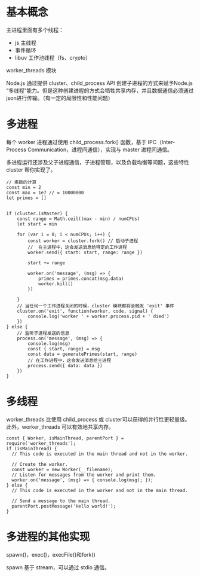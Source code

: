 # 基本概念

主进程里面有多个线程：

- js 主线程
- 事件循环
- libuv 工作池线程（fs、crypto）

worker_threads 模块

Node.js 通过提供 cluster、child_process API 创建子进程的方式来赋予Node.js “多线程”能力。但是这种创建进程的方式会牺牲共享内存，并且数据通信必须通过json进行传输。（有一定的局限性和性能问题）

# 多进程

每个 worker 进程通过使用 child_process.fork() 函数，基于 IPC（Inter-Process Communication，进程间通信），实现与 master 进程间通信。

多进程运行还涉及父子进程通信，子进程管理，以及负载均衡等问题，这些特性 cluster 帮你实现了。

```
// 素数的计算
const min = 2
const max = 1e7 // = 10000000
let primes = []


if (cluster.isMaster) {
    const range = Math.ceil((max - min) / numCPUs)
    let start = min

    for (var i = 0; i < numCPUs; i++) {
        const worker = cluster.fork() // 启动子进程
        //  在主进程中，这会发送消息给特定的工作进程
        worker.send({ start: start, range: range })

        start += range
        
        worker.on('message', (msg) => {
            primes = primes.concat(msg.data)
            worker.kill()
        })
        
    }
    // 当任何一个工作进程关闭的时候，cluster 模块都将会触发 'exit' 事件
    cluster.on('exit', function(worker, code, signal) {
        console.log('worker ' + worker.process.pid + ' died')
    })
} else {
    // 监听子进程发送的信息
    process.on('message', (msg) => {
        console.log(msg)
        const { start, range} = msg
        const data = generatePrimes(start, range)
        // 在工作进程中，这会发送消息给主进程
        process.send({ data: data })
    })
}
```

# 多线程

worker_threads 比使用 child_process 或 cluster可以获得的并行性更轻量级。 此外，worker_threads 可以有效地共享内存。

```
const { Worker, isMainThread, parentPort } = require('worker_threads');
if (isMainThread) {
  // This code is executed in the main thread and not in the worker.
  
  // Create the worker.
  const worker = new Worker(__filename);
  // Listen for messages from the worker and print them.
  worker.on('message', (msg) => { console.log(msg); });
} else {
  // This code is executed in the worker and not in the main thread.
  
  // Send a message to the main thread.
  parentPort.postMessage('Hello world!');
}
```

# 多进程的其他实现

spawn()，exec()，execFile()和fork()

spawn 基于 stream，可以通过 stdio 通信。